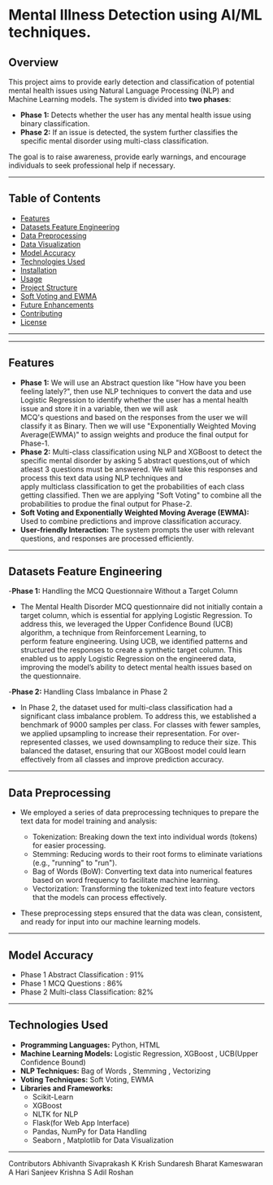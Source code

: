 # Mental Illness Detection using AI/ML techniques.

## Overview
This project aims to provide early detection and classification of potential mental health issues using Natural Language Processing (NLP) and Machine Learning models. The system is divided into **two phases**:
- **Phase 1:** Detects whether the user has any mental health issue using binary classification.
- **Phase 2:** If an issue is detected, the system further classifies the specific mental disorder using multi-class classification.

The goal is to raise awareness, provide early warnings, and encourage individuals to seek professional help if necessary.

---

## Table of Contents
- [Features](#features)
- [Datasets Feature Engineering](#datasets-feature-engineering)
- [Data Preprocessing](#data-preprocessing)
- [Data Visualization](#visualization)
- [Model Accuracy](#model-accuracy)
- [Technologies Used](#technologies-used)
- [Installation](#installation)
- [Usage](#usage)
- [Project Structure](#project-structure)
- [Soft Voting and EWMA](#soft-voting-and-ewma)
- [Future Enhancements](#future-enhancements)
- [Contributing](#contributing)
- [License](#license)

---
---

## Features
  - **Phase 1:** We will use an Abstract question like "How have you been feeling lately?", then use NLP techniques to convert the data and use Logistic Regression to identify whether the user has a mental health issue and store it in a variable, then we will ask     
    MCQ's questions and based on the responses from the user we will classify it as Binary. Then we will use "Exponentially Weighted Moving Average(EWMA)" to assign weights and produce the final output for Phase-1.
  - **Phase 2:** Multi-class classification using NLP and XGBoost to detect the specific mental disorder by asking 5 abstract questions,out of which atleast 3 questions must be answered. We will take this responses and process this text data using NLP techniques and   
    apply multiclass classification to get the probabilities of each class getting classified. Then we are applying "Soft Voting" to combine all the probabilities to produe the final output for Phase-2.
  - **Soft Voting and Exponentially Weighted Moving Average (EWMA):** Used to combine predictions and improve classification accuracy.
  - **User-friendly Interaction:** The system prompts the user with relevant questions, and responses are processed efficiently.
---
## Datasets Feature Engineering
-**Phase 1:** Handling the MCQ Questionnaire Without a Target Column
  - The Mental Health Disorder MCQ questionnaire did not initially contain a target column, which is essential for applying Logistic Regression. To address this, we leveraged the Upper Confidence Bound (UCB) algorithm, a technique from Reinforcement Learning, to   
    perform feature engineering. Using UCB, we identified patterns and structured the responses to create a synthetic target column. This enabled us to apply Logistic Regression on the engineered data, improving the model’s ability to detect mental health issues based
    on the questionnaire.
    
-**Phase 2:** Handling Class Imbalance in Phase 2
  - In Phase 2, the dataset used for multi-class classification had a significant class imbalance problem. To address this, we established a benchmark of 9000 samples per class. For classes with fewer samples, we applied upsampling to increase their representation. 
    For over-represented classes, we used downsampling to reduce their size. This balanced the dataset, ensuring that our XGBoost model could learn effectively from all classes and improve prediction accuracy.
---
## Data Preprocessing
- We employed a series of data preprocessing techniques to prepare the text data for model training and analysis:

  - Tokenization: Breaking down the text into individual words (tokens) for easier processing.
  - Stemming: Reducing words to their root forms to eliminate variations (e.g., "running" to "run").
  - Bag of Words (BoW): Converting text data into numerical features based on word frequency to facilitate machine learning.
  - Vectorization: Transforming the tokenized text into feature vectors that the models can process effectively.
- These preprocessing steps ensured that the data was clean, consistent, and ready for input into our machine learning models.
---
## Model Accuracy
  - Phase 1 Abstract Classification   : 91%
  - Phase 1 MCQ Questions             : 86%
  - Phase 2 Multi-class Classification: 82%
---
## Technologies Used
  - **Programming Languages:** Python, HTML
  - **Machine Learning Models:** Logistic Regression, XGBoost , UCB(Upper Confidence Bound)
  - **NLP Techniques:** Bag of Words , Stemming , Vectorizing 
  - **Voting Techniques:** Soft Voting, EWMA  
  - **Libraries and Frameworks:**
    - Scikit-Learn
    - XGBoost
    - NLTK for NLP  
    - Flask(for Web App Interface) 
    - Pandas, NumPy for Data Handling
    - Seaborn , Matplotlib for Data Visualization

---
Contributors
Abhivanth Sivaprakash
K Krish Sundaresh
Bharat Kameswaran
A Hari
Sanjeev Krishna S
Adil Roshan 
